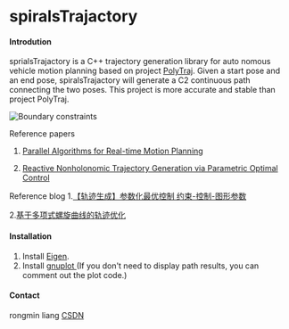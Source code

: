 # spiralsTrajactory

#### Introdution
sprialsTrajactory is a C++ trajectory generation library for auto nomous vehicle motion planning based on project [PolyTraj](https://github.com/jsford/PolyTraj). Given a start pose and an end pose, spiralsTrajactory will generate a C2 continuous path connecting the two poses.  This project is more accurate and stable than project PolyTraj.

![Boundary constraints](https://images.gitee.com/uploads/images/2021/0627/203137_e8c98373_7770520.png "屏幕截图.png")


Reference papers
1. [Parallel Algorithms for Real-time Motion Planning](https://www.ri.cmu.edu/pub_files/2011/7/mcnaughton-thesis.pdf)

2. [Reactive Nonholonomic Trajectory Generation via Parametric Optimal Control](https://journals.sagepub.com/doi/10.1177/02783649030227008)

Reference blog
1.[【轨迹生成】参数化最优控制 约束-控制-图形参数](https://blog.csdn.net/Neo11111/article/details/105960645/?utm_medium=distribute.pc_relevant.none-task-blog-baidujs_title-0&spm=1001.2101.3001.4242)

2.[基于多项式螺旋曲线的轨迹优化](https://blog.csdn.net/github_39582118/article/details/117754864?spm=1001.2014.3001.5501)

#### Installation
1. Install [Eigen](https://eigen.tuxfamily.org/dox/GettingStarted.html).
2. Install [gnuplot ](http://www.gnuplot.info/download.html)(If you don't need to display path results, you can comment out the plot code.)

#### Contact
rongmin liang
[CSDN ](https://blog.csdn.net/github_39582118?spm=1001.2101.3001.5343)